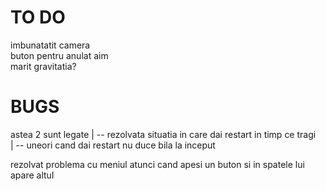 # TO DO

imbunatatit camera<br>
buton pentru anulat aim<br>
marit gravitatia?<br>

# BUGS

 astea 2 sunt legate  | -- rezolvata situatia in care dai restart in timp ce tragi<br>
                      | -- uneori cand dai restart nu duce bila la inceput<br>
                      
rezolvat problema cu meniul atunci cand apesi un buton si in spatele lui apare altul<br>

